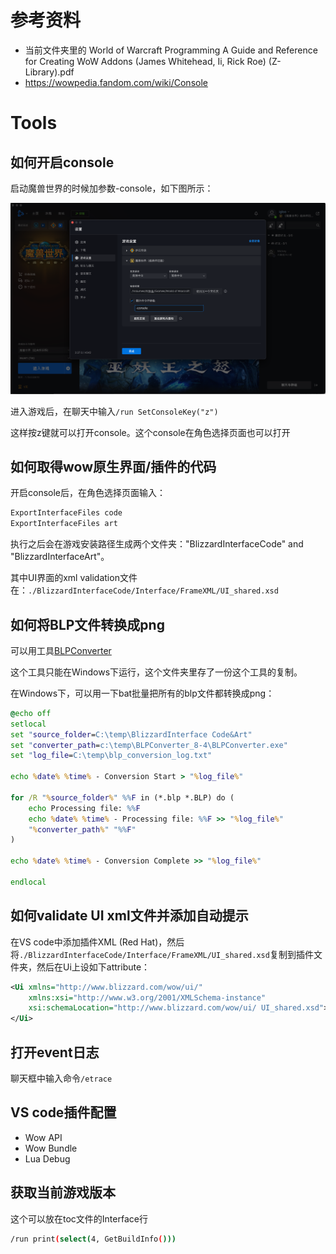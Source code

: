 # 参考资料

- 当前文件夹里的 World of Warcraft Programming A Guide and Reference for Creating WoW Addons (James Whitehead, Ii, Rick Roe) (Z-Library).pdf
- https://wowpedia.fandom.com/wiki/Console

# Tools

## 如何开启console

启动魔兽世界的时候加参数-console，如下图所示：

![image-20231230154709565](./assets/image-20231230154709565.png)

进入游戏后，在聊天中输入`/run SetConsoleKey("z")`

这样按z键就可以打开console。这个console在角色选择页面也可以打开

## 如何取得wow原生界面/插件的代码

开启console后，在角色选择页面输入：

```bash
ExportInterfaceFiles code
ExportInterfaceFiles art
```

执行之后会在游戏安装路径生成两个文件夹："BlizzardInterfaceCode" and "BlizzardInterfaceArt"。

其中UI界面的xml validation文件在：`./BlizzardInterfaceCode/Interface/FrameXML/UI_shared.xsd`

## 如何将BLP文件转换成png

可以用工具[BLPConverter](https://www.wowinterface.com/downloads/info14110-BLPConverter.html)

这个工具只能在Windows下运行，这个文件夹里存了一份这个工具的复制。

在Windows下，可以用一下bat批量把所有的blp文件都转换成png：

```bat
@echo off
setlocal
set "source_folder=C:\temp\BlizzardInterface Code&Art"
set "converter_path=c:\temp\BLPConverter_8-4\BLPConverter.exe"
set "log_file=C:\temp\blp_conversion_log.txt"

echo %date% %time% - Conversion Start > "%log_file%"

for /R "%source_folder%" %%F in (*.blp *.BLP) do (
    echo Processing file: %%F
    echo %date% %time% - Processing file: %%F >> "%log_file%"
    "%converter_path%" "%%F"
)

echo %date% %time% - Conversion Complete >> "%log_file%"

endlocal
```

## 如何validate UI xml文件并添加自动提示

在VS code中添加插件XML (Red Hat)，然后将`./BlizzardInterfaceCode/Interface/FrameXML/UI_shared.xsd`复制到插件文件夹，然后在Ui上设如下attribute：

```xml
<Ui xmlns="http://www.blizzard.com/wow/ui/"
	xmlns:xsi="http://www.w3.org/2001/XMLSchema-instance"
	xsi:schemaLocation="http://www.blizzard.com/wow/ui/ UI_shared.xsd">
</Ui>
```

## 打开event日志

聊天框中输入命令`/etrace`

## VS code插件配置

- Wow API
- Wow Bundle
- Lua Debug

## 获取当前游戏版本

这个可以放在toc文件的Interface行

```bash
/run print(select(4, GetBuildInfo()))
```

